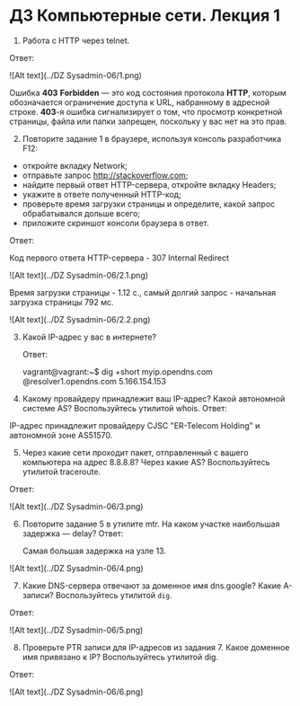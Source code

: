 # ДЗ Компьютерные сети. Лекция 1

1. Работа c HTTP через telnet.

Ответ:

![Alt text](../DZ Sysadmin-06/1.png)

Ошибка **403** **Forbidden** — это код состояния протокола **HTTP**, которым обозначается ограничение доступа к URL, набранному в адресной строке. **403**-я ошибка сигнализирует о том, что просмотр конкретной страницы, файла или папки запрещен, поскольку у вас нет на это прав.

2. Повторите задание 1 в браузере, используя консоль разработчика F12:

- откройте вкладку Network;
- отправьте запрос http://stackoverflow.com;
- найдите первый ответ HTTP-сервера, откройте вкладку Headers;
- укажите в ответе полученный HTTP-код;
- проверьте время загрузки страницы и определите, какой запрос обрабатывался дольше всего;
- приложите скриншот консоли браузера в ответ.

Ответ:

Код первого ответа HTTP-сервера - 307 Internal Redirect

![Alt text](../DZ Sysadmin-06/2.1.png)

Время загрузки страницы - 1.12 с., самый долгий запрос - начальная загрузка страницы 792 мс.

![Alt text](../DZ Sysadmin-06/2.2.png)

3. Какой IP-адрес у вас в интернете?

   Ответ:

   vagrant@vagrant:~$ dig +short myip.opendns.com @resolver1.opendns.com
   5.166.154.153
4. Какому провайдеру принадлежит ваш IP-адрес? Какой автономной системе AS? Воспользуйтесь утилитой whois.
   Ответ:

IP-адрес принадлежит провайдеру CJSC "ER-Telecom Holding" и автономной зоне AS51570.

5. Через какие сети проходит пакет, отправленный с вашего компьютера на адрес 8.8.8.8? Через какие AS? Воспользуйтесь утилитой traceroute.

Ответ:

![Alt text](../DZ Sysadmin-06/3.png)

6. Повторите задание 5 в утилите mtr. На каком участке наибольшая задержка — delay?
   Ответ:

   Самая большая задержка на узле 13.

![Alt text](../DZ Sysadmin-06/4.png)

7. Какие DNS-сервера отвечают за доменное имя dns.google? Какие A-записи? Воспользуйтесь утилитой `dig`.

Ответ:

![Alt text](../DZ Sysadmin-06/5.png)

8. Проверьте PTR записи для IP-адресов из задания 7. Какое доменное имя привязано к IP? Воспользуйтесь утилитой dig.

Ответ:

![Alt text](../DZ Sysadmin-06/6.png)

